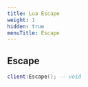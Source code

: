 ```yaml
---
title: Lua Escape
weight: 1
hidden: true
menuTitle: Escape
---
```

## Escape
```lua
client:Escape(); -- void
```